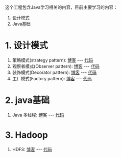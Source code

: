 这个工程包含Java学习相关的内容，目前主要学习的内容：
1. 设计模式
2. Java基础


# 1. 设计模式
1. 策略模式(strategy pattern): [博客](https://bruceeezhao.github.io/2020/10/14/%E8%AE%BE%E8%AE%A1%E6%A8%A1%E5%BC%8F%E5%AD%A6%E4%B9%A0%E4%B9%8B-01%E7%AD%96%E7%95%A5%E6%A8%A1%E5%BC%8F/) --- [代码](https://github.com/bruceEeZhao/JavaLearn/tree/master/designPatterns/src/strategy)
2. 观察者模式(Observer pattern): [博客](https://bruceeezhao.github.io/2020/10/16/%E8%AE%BE%E8%AE%A1%E6%A8%A1%E5%BC%8F%E5%AD%A6%E4%B9%A0%E4%B9%8B-02ObserverPattern/) --- [代码](https://github.com/bruceEeZhao/JavaLearn/tree/master/designPatterns/src/observer)
3. 装饰模式(Decorator pattern): [博客](https://bruceeezhao.github.io/2020/10/28/%E8%AE%BE%E8%AE%A1%E6%A8%A1%E5%BC%8F%E5%AD%A6%E4%B9%A0%E4%B9%8B-03%E8%A3%85%E9%A5%B0%E6%A8%A1%E5%BC%8F/) --- [代码](https://github.com/bruceEeZhao/JavaLearn/tree/master/designPatterns/src/decorator)
4. 工厂模式(Factory pattern): [博客](https://bruceeezhao.github.io/2020/11/06/%E8%AE%BE%E8%AE%A1%E6%A8%A1%E5%BC%8F%E5%AD%A6%E4%B9%A0%E4%B9%8B-04%E5%B7%A5%E5%8E%82%E6%A8%A1%E5%BC%8F/) --- [代码](https://github.com/bruceEeZhao/JavaLearn/tree/master/designPatterns/src/factory)


# 2. java基础
1. Java 多线程: [博客](https://bruceeezhao.github.io/2020/11/01/Java%E5%A4%9A%E7%BA%BF%E7%A8%8B/) --- [代码](https://github.com/bruceEeZhao/JavaLearn/tree/master/javaBasic/src/multithread)

# 3. Hadoop
1. HDFS: [博客](https://bruceeezhao.github.io/2020/11/05/Hadoop/) --- [代码](https://github.com/bruceEeZhao/JavaLearn/tree/master/Hadoop/hdfs)